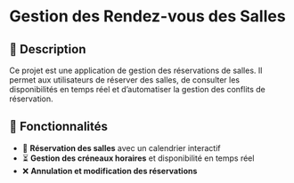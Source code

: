 # Gestion des Rendez-vous des Salles

## 📌 Description  
Ce projet est une application de gestion des réservations de salles. Il permet aux utilisateurs de réserver des salles, de consulter les disponibilités en temps réel et d’automatiser la gestion des conflits de réservation.

## 🚀 Fonctionnalités  
- 📅 **Réservation des salles** avec un calendrier interactif  
- ⏳ **Gestion des créneaux horaires** et disponibilité en temps réel  
- ❌ **Annulation et modification des réservations**   
